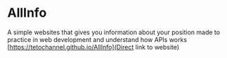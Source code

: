 # AllInfo
A simple websites that gives you information about your position made to practice in web development and understand how APIs works 
[https://tetochannel.github.io/AllInfo](Direct link to website)
